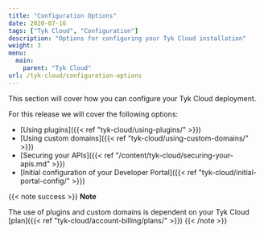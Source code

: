 ```yaml
---
title: "Configuration Options"
date: 2020-07-16
tags: ["Tyk Cloud", "Configuration"]
description: "Options for configuring your Tyk Cloud installation"
weight: 3
menu:
  main:
    parent: "Tyk Cloud"
url: /tyk-cloud/configuration-options
---
```


This section will cover how you can configure your Tyk Cloud deployment.

For this release we will cover the following options:

- [Using plugins]({{< ref "tyk-cloud/using-plugins/" >}})
- [Using custom domains]({{< ref "tyk-cloud/using-custom-domains/" >}})
- [Securing your APIs]({{< ref "/content/tyk-cloud/securing-your-apis.md" >}})
- [Initial configuration of your Developer Portal]({{< ref "tyk-cloud/initial-portal-config/" >}})

{{< note success >}}
**Note**
 
The use of plugins and custom domains is dependent on your Tyk Cloud [plan]({{< ref "tyk-cloud/account-billing/plans/" >}})
{{< /note >}}